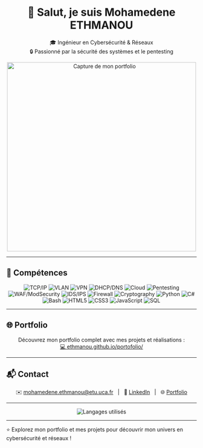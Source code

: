 <h1 align="center">👋 Salut, je suis Mohamedene ETHMANOU</h1>
<p align="center">
  🎓 Ingénieur en Cybersécurité & Réseaux  <br>
  🔒 Passionné par la sécurité des systèmes et le pentesting <br>
</p>
<p align="center">
  <img src="https://ethmanou.github.io/portofolio/opscenter/img/ban.png" alt="Capture de mon portfolio" width="500"/>
</p>


---
## 🧰 Compétences

<p align="center">
  <!-- Réseaux & Cloud -->
  <img src="https://img.shields.io/badge/TCP%2FIP-Protocol-blue" alt="TCP/IP" />
  <img src="https://img.shields.io/badge/VLAN-Network-blueviolet" alt="VLAN" />
  <img src="https://img.shields.io/badge/VPN-Secure-blue" alt="VPN" />
  <img src="https://img.shields.io/badge/DHCP-DNS-green" alt="DHCP/DNS" />
  <img src="https://img.shields.io/badge/Cloud-AWS%2FAzure-lightblue" alt="Cloud" />

  <!-- Sécurité informatique -->
  <img src="https://img.shields.io/badge/Pentesting-red" alt="Pentesting" />
  <img src="https://img.shields.io/badge/WAF-ModSecurity-orange" alt="WAF/ModSecurity" />
  <img src="https://img.shields.io/badge/IDS%2FIPS-Security-red" alt="IDS/IPS" />
  <img src="https://img.shields.io/badge/Firewall-Configuration-red" alt="Firewall" />
  <img src="https://img.shields.io/badge/Cryptography-purple" alt="Cryptography" />

  <!-- Programmation -->
  <img src="https://img.shields.io/badge/Python-3.9-blue" alt="Python" />
  <img src="https://img.shields.io/badge/C%23-8.0-blueviolet" alt="C#" />
  <img src="https://img.shields.io/badge/Bash-5.1-green" alt="Bash" />
  <img src="https://img.shields.io/badge/HTML5-E34F26-orange" alt="HTML5" />
  <img src="https://img.shields.io/badge/CSS3-1572B6-blue" alt="CSS3" />
  <img src="https://img.shields.io/badge/JavaScript-F7DF1E-yellow" alt="JavaScript" />
  <img src="https://img.shields.io/badge/SQL-Blue" alt="SQL" />
</p>


---

## 🌐 Portfolio

<p align="center">
  Découvrez mon portfolio complet avec mes projets et réalisations : <br>
  <a href="https://ethmanou.github.io/portofolio/" target="_blank">💻 ethmanou.github.io/portofolio/</a>
</p>



---

## 📬 Contact

<p align="center">
  ✉️ <a href="mailto:mohamedene.ethmanou@etu.uca.fr">mohamedene.ethmanou@etu.uca.fr</a> &nbsp;&nbsp;|&nbsp;&nbsp;
  🔗 <a href="https://www.linkedin.com/in/ethmanou/">LinkedIn</a> &nbsp;&nbsp;|&nbsp;&nbsp;
  🌐 <a href="https://ethmanou.github.io/portofolio/">Portfolio</a>
</p>


---

<p align="center">
  <!-- Montre tes principaux langages sans révéler le nombre de contributions -->
  <img src="https://github-readme-stats.vercel.app/api/top-langs/?username=ethmanou&layout=compact&theme=radical" alt="Langages utilisés"/>
</p>

---

⭐ Explorez mon portfolio et mes projets pour découvrir mon univers en cybersécurité et réseaux !
